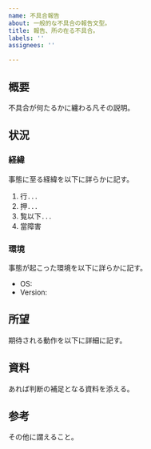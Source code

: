 ```yaml
---
name: 不具合報告
about: 一般的な不具合の報告文型。
title: 報告、所の在る不具合。
labels: ''
assignees: ''

---
```


## 概要
不具合が何たるかに纏わる凡その説明。

## 状況
### 経緯
事態に至る経緯を以下に詳らかに記す。
1. 行`...`
2. 押`...`
3. 覧以下`...`
4. 當障害

### 環境
事態が起こった環境を以下に詳らかに記す。
- OS:
- Version:

## 所望
期待される動作を以下に詳細に記す。

## 資料
あれば判断の補足となる資料を添える。

## 参考
その他に謂えること。
